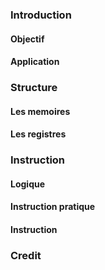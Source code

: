 ### Introduction 
#### Objectif
#### Application

### Structure
#### Les memoires
#### Les registres

### Instruction
#### Logique
#### Instruction pratique
#### Instruction

### Credit